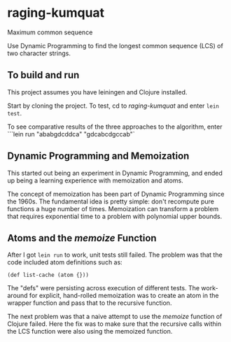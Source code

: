 # raging-kumquat
Maximum common sequence

Use Dynamic Programming to find the longest common sequence (LCS) of two character strings.

## To build and run
This project assumes you have leiningen and Clojure installed.

Start by cloning the project.  To test, cd to *raging-kumquat* and enter ```lein test```. 

To see comparative results of the three approaches to the algorithm, enter
```lein run "ababgdcddca" "gdcabcdgccab"`

## Dynamic Programming and Memoization

This started out being an experiment in Dynamic Programming, and ended up being a learning 
experience with memoization and atoms.

The concept of memoization has been part of Dynamic Programming since the 1960s. The fundamental idea is pretty simple: don't
recompute pure functions a huge number of times.  Memoization can transform a problem that requires exponential time to
a problem with polynomial upper bounds.

## Atoms and the *memoize* Function

After I got ```lein run``` to work, unit tests still failed.  The problem was that the code included atom definitions such as:

```
(def list-cache (atom {}))
```

The "defs" were persisting across execution of different tests. The work-around for explicit, 
hand-rolled memoization was to create an atom in the wrapper function and pass that to the 
recursive  function.

The next problem was that a naive attempt to use the *memoize* function of Clojure failed.
Here the fix was to make sure that the recursive calls within the LCS function were also
using the memoized function.
